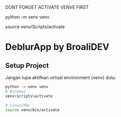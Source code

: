 DONT FORGET ACTIVATE VENVE FIRST

python -m venv venv

source venv/Scripts/activate

# DeblurApp by BroaliDEV

## Setup Project

Jangan lupa aktifkan virtual environment (venv) dulu:

```bash
python -m venv venv
# Windows
venv\Scripts\activate

# Linux/Mac
source venv/bin/activate
